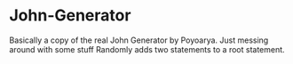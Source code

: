# John-Generator
Basically a copy of the real John Generator by Poyoarya. Just messing around with some stuff
Randomly adds two statements to a root statement.
